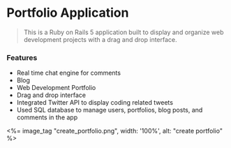 # Portfolio Application

> This is a Ruby on Rails 5 application built to display and organize web development projects with a drag and drop interface. 

### Features 

- Real time chat engine for comments
- Blog
- Web Development Portfolio
- Drag and drop interface
- Integrated Twitter API to display coding related tweets
- Used SQL database to manage users, portfolios, blog posts, and comments in the app


<%= image_tag "create_portfolio.png", width: '100%', alt: "create portfolio" %>